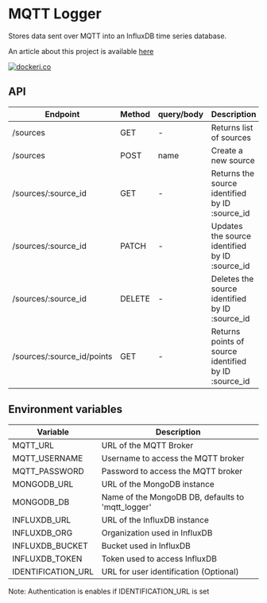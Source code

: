 # MQTT Logger
Stores data sent over MQTT into an InfluxDB time series database.

An article about this project is available [here](https://articles.maximemoreillon.com/articles/5aa92bbf-956c-43a9-8f3c-e0bdacd6412d)

[![dockeri.co](https://dockeri.co/image/moreillon/mqtt-logger)](https://hub.docker.com/r/moreillon/mqtt-logger)

## API
| Endpoint | Method | query/body | Description |
| --- | --- | --- | --- |
| /sources | GET | - | Returns list of sources |
| /sources | POST | name | Create a new source |
| /sources/:source_id | GET | - | Returns the source identified by ID :source_id |
| /sources/:source_id | PATCH | - | Updates the source identified by ID :source_id |
| /sources/:source_id | DELETE | - | Deletes the source identified by ID :source_id |
| /sources/:source_id/points | GET | - | Returns points of source identified by ID :source_id |


## Environment variables
| Variable | Description |
| --- | --- |
| MQTT_URL | URL of the MQTT Broker | 
| MQTT_USERNAME | Username to access the MQTT broker | 
| MQTT_PASSWORD | Password to access the MQTT broker | 
| MONGODB_URL | URL of the MongoDB instance | 
| MONGODB_DB | Name of the MongoDB DB, defaults to 'mqtt_logger' | 
| INFLUXDB_URL | URL of the InfluxDB instance | 
| INFLUXDB_ORG | Organization used in InfluxDB | 
| INFLUXDB_BUCKET | Bucket used in InfluxDB | 
| INFLUXDB_TOKEN | Token used to access InfluxDB | 
| IDENTIFICATION_URL | URL for user identification (Optional) |

Note: Authentication is enables if IDENTIFICATION_URL is set